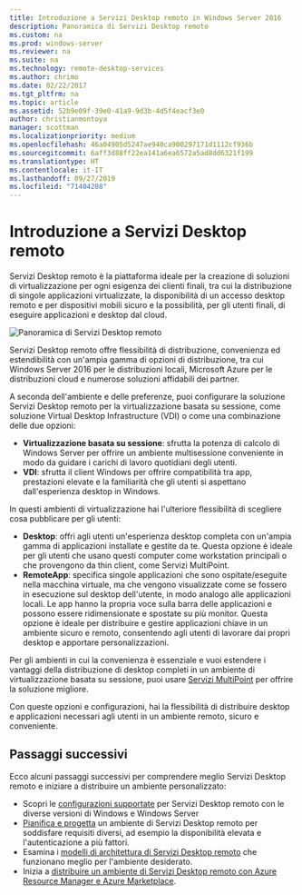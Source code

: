 ```yaml
---
title: Introduzione a Servizi Desktop remoto in Windows Server 2016
description: Panoramica di Servizi Desktop remoto
ms.custom: na
ms.prod: windows-server
ms.reviewer: na
ms.suite: na
ms.technology: remote-desktop-services
ms.author: chrimo
ms.date: 02/22/2017
ms.tgt_pltfrm: na
ms.topic: article
ms.assetid: 52b9e09f-39e0-41a9-9d3b-4d5f4eacf3e0
author: christianmontoya
manager: scottman
ms.localizationpriority: medium
ms.openlocfilehash: 46a04905d5247ae940ca900297171d1112cf936b
ms.sourcegitcommit: 6aff3d88ff22ea141a6ea6572a5ad8dd6321f199
ms.translationtype: HT
ms.contentlocale: it-IT
ms.lasthandoff: 09/27/2019
ms.locfileid: "71404208"
---
```

# <a name="welcome-to-remote-desktop-services"></a>Introduzione a Servizi Desktop remoto 

Servizi Desktop remoto è la piattaforma ideale per la creazione di soluzioni di virtualizzazione per ogni esigenza dei clienti finali, tra cui la distribuzione di singole applicazioni virtualizzate, la disponibilità di un accesso desktop remoto e per dispositivi mobili sicuro e la possibilità, per gli utenti finali, di eseguire applicazioni e desktop dal cloud.

![Panoramica di Servizi Desktop remoto](./media/rds-overview.png)

Servizi Desktop remoto offre flessibilità di distribuzione, convenienza ed estendibilità con un'ampia gamma di opzioni di distribuzione, tra cui Windows Server 2016 per le distribuzioni locali, Microsoft Azure per le distribuzioni cloud e numerose soluzioni affidabili dei partner.

A seconda dell'ambiente e delle preferenze, puoi configurare la soluzione Servizi Desktop remoto per la virtualizzazione basata su sessione, come soluzione Virtual Desktop Infrastructure (VDI) o come una combinazione delle due opzioni:

- **Virtualizzazione basata su sessione**: sfrutta la potenza di calcolo di Windows Server per offrire un ambiente multisessione conveniente in modo da guidare i carichi di lavoro quotidiani degli utenti.
- **VDI**: sfrutta il client Windows per offrire compatibilità tra app, prestazioni elevate e la familiarità che gli utenti si aspettano dall'esperienza desktop in Windows.

In questi ambienti di virtualizzazione hai l'ulteriore flessibilità di scegliere cosa pubblicare per gli utenti:

- **Desktop**: offri agli utenti un'esperienza desktop completa con un'ampia gamma di applicazioni installate e gestite da te. Questa opzione è ideale per gli utenti che usano questi computer come workstation principali o che provengono da thin client, come Servizi MultiPoint.
- **RemoteApp**: specifica singole applicazioni che sono ospitate/eseguite nella macchina virtuale, ma che vengono visualizzate come se fossero in esecuzione sul desktop dell'utente, in modo analogo alle applicazioni locali. Le app hanno la propria voce sulla barra delle applicazioni e possono essere ridimensionate e spostate su più monitor. Questa opzione è ideale per distribuire e gestire applicazioni chiave in un ambiente sicuro e remoto, consentendo agli utenti di lavorare dai propri desktop e apportare personalizzazioni.

Per gli ambienti in cui la convenienza è essenziale e vuoi estendere i vantaggi della distribuzione di desktop completi in un ambiente di virtualizzazione basata su sessione, puoi usare [Servizi MultiPoint](../multipoint-services/multipoint-services.md) per offrire la soluzione migliore. 

Con queste opzioni e configurazioni, hai la flessibilità di distribuire desktop e applicazioni necessari agli utenti in un ambiente remoto, sicuro e conveniente.

## <a name="next-steps"></a>Passaggi successivi

Ecco alcuni passaggi successivi per comprendere meglio Servizi Desktop remoto e iniziare a distribuire un ambiente personalizzato:
-   Scopri le [configurazioni supportate](rds-supported-config.md) per Servizi Desktop remoto con le diverse versioni di Windows e Windows Server
-   [Pianifica e progetta](rds-plan-and-design.md) un ambiente di Servizi Desktop remoto per soddisfare requisiti diversi, ad esempio la disponibilità elevata e l'autenticazione a più fattori.
-   Esamina i [modelli di architettura di Servizi Desktop remoto](desktop-hosting-logical-architecture.md) che funzionano meglio per l'ambiente desiderato.
-   Inizia a [distribuire un ambiente di Servizi Desktop remoto con Azure Resource Manager e Azure Marketplace](rds-in-azure.md).

